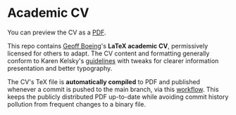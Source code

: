 # Academic CV

You can preview the CV as a [PDF](https://geoffboeing.com/share/cv-gboeing.pdf).

This repo contains [Geoff Boeing](https://geoffboeing.com/)'s **LaTeX academic CV**, permissively licensed for others to adapt. The CV content and formatting generally conform to Karen Kelsky's [guidelines](https://theprofessorisin.com/) with tweaks for clearer information presentation and better typography.

The CV's TeX file is **automatically compiled** to PDF and published whenever a commit is pushed to the main branch, via this [workflow](https://github.com/gboeing/cv/blob/main/.github/workflows/build_publish.yml). This keeps the publicly distributed PDF up-to-date while avoiding commit history pollution from frequent changes to a binary file.
